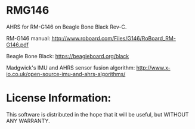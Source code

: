 # RMG146

AHRS for RM-G146 on Beagle Bone Black Rev-C.

RM-G146 manual:
http://www.roboard.com/Files/G146/RoBoard_RM-G146.pdf

Beagle Bone Black:
https://beagleboard.org/black

Madgwick's IMU and AHRS sensor fusion algorithm:
http://www.x-io.co.uk/open-source-imu-and-ahrs-algorithms/

License Information:
==============
This software is distributed in the hope that it will be useful, but WITHOUT ANY WARRANTY.
